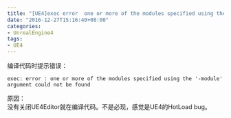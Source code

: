 ```yaml
---
title: "[UE4]exec error  one or more of the modules specified using the '-module' argument could not be found"
date: "2016-12-27T15:16:40+08:00"
categories:
- UnrealEngine4
tags:
- UE4
---
```


编译代码时提示错误：

    exec: error : one or more of the modules specified using the '-module' argument could not be found  

原因：  
没有关闭UE4Editor就在编译代码。不是必现，感觉是UE4的HotLoad bug。

